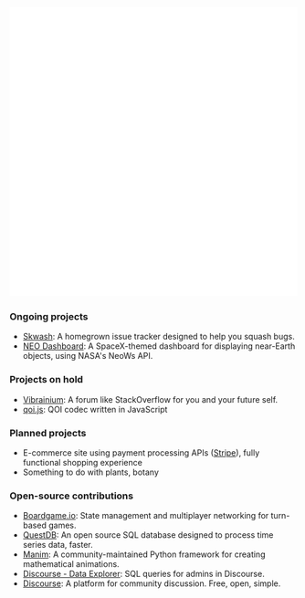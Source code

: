 ![Metrics](github-metrics.svg)

### Ongoing projects
- [Skwash](https://github.com/rickyc0626/skwash): A homegrown issue tracker designed to help you squash bugs.
- [NEO Dashboard](https://github.com/rickyc0626/neo-dashboard): A SpaceX-themed dashboard for displaying near-Earth objects, using NASA's NeoWs API.

### Projects on hold
- [Vibrainium](https://github.com/rickyc0626/vibrainium): A forum like StackOverflow for you and your future self.
- [qoi.js](https://github.com/RickyC0626/qoi.js): QOI codec written in JavaScript

### Planned projects
- E-commerce site using payment processing APIs ([Stripe](https://stripe.com/)), fully functional shopping experience
- Something to do with plants, botany

### Open-source contributions
- [Boardgame.io](https://github.com/boardgameio/boardgame.io): State management and multiplayer networking for turn-based games.
- [QuestDB](https://github.com/questdb/questdb): An open source SQL database designed to process time series data, faster.
- [Manim](https://github.com/manimcommunity/manim): A community-maintained Python framework for creating mathematical animations.
- [Discourse - Data Explorer](https://github.com/discourse/discourse-data-explorer): SQL queries for admins in Discourse.
- [Discourse](https://github.com/discourse/discourse): A platform for community discussion. Free, open, simple.
